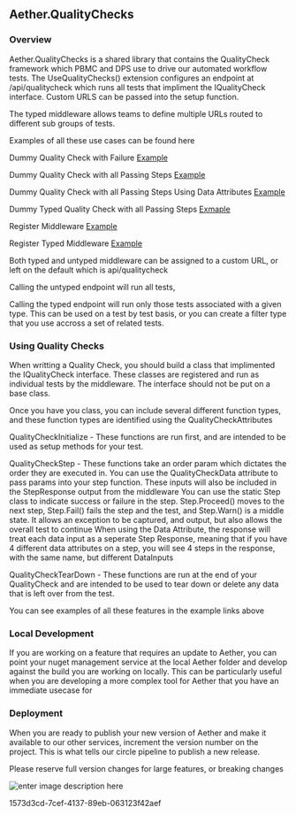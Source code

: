 ﻿## Aether.QualityChecks


### Overview

Aether.QualityChecks is a shared library that contains the QualityCheck framework which PBMC and DPS use to drive our automated workflow tests.  The UseQualityChecks() extension configures an endpoint at /api/qualitycheck which runs all tests that impliment the IQualityCheck interface.  Custom URLS can be passed into the setup function.  

The typed middleware allows teams to define multiple URLs routed to different sub groups of tests.

Examples of all these use cases can be found here

Dummy Quality Check with Failure [Example](https://git.rockfin.com/DataServices/Aether.QualityChecks/blob/master/SmokeAndMirrors/QualityChecks/DummyQualityCheckFail.cs)

Dummy Quality Check with all Passing Steps [Example](https://git.rockfin.com/DataServices/Aether.QualityChecks/blob/master/SmokeAndMirrors/QualityChecks/DummyQualityCheckPass.cs)

Dummy Quality Check with all Passing Steps Using Data Attributes [Example](https://git.rockfin.com/DataServices/Aether.QualityChecks/blob/master/SmokeAndMirrors/QualityChecks/DummyQualityCheckPassWithDataSteps.cs)

Dummy Typed Quality Check with all Passing Steps [Exmaple](https://git.rockfin.com/DataServices/Aether.QualityChecks/blob/master/SmokeAndMirrors/QualityChecks/DummyTypedQualityCheckPass.cs)

Register Middleware [Example](https://git.rockfin.com/DataServices/Aether.QualityChecks/blob/6b5c8030ede1b58b7e007c2e71a48a6d8f676b4d/SmokeAndMirrors/Startup.cs#L48)

Register Typed Middleware [Example](https://git.rockfin.com/DataServices/Aether.QualityChecks/blob/6b5c8030ede1b58b7e007c2e71a48a6d8f676b4d/SmokeAndMirrors/Startup.cs#L49)


Both typed and untyped middleware can be assigned to a custom URL, or left on the default which is api/qualitycheck

Calling the untyped endpoint will run all tests, 

Calling the typed endpoint will run only those tests associated with a given type.  This can be used on a test by test basis, or you can create a filter type that you use accross a set of related tests. 

### Using Quality Checks
When writting a Quality Check, you should build a class that implimented the IQualityCheck interface.  These classes are registered and run as individual tests by the middleware.  The interface should not be put on a base class.

Once you have you class, you can include several different function types, and these function types are identified using the QualityCheckAttributes

QualityCheckInitialize - These functions are run first, and are intended to be used as setup methods for your test.  

QualityCheckStep - These functions take an order param which dictates the order they are executed in.
  You can use the QualityCheckData attribute to pass params into your step function.  These inputs will also be included in the StepResponse output from the middleware
  You can use the static Step class to indicate success or failure in the step.  Step.Proceed() moves to the next step, Step.Fail() fails the step and the test, and Step.Warn() is a middle state.  It allows an exception to be captured, and output, but also allows the overall test to continue
  When using the Data Attribute, the response will treat each data input as a seperate Step Response, meaning that if you have 4 different data attributes on a step, you will see 4 steps in the response, with the same name, but different DataInputs
  
QualityCheckTearDown - These functions are run at the end of your QualityCheck and are intended to be used to tear down or delete any data that is left over from the test. 

You can see examples of all these features in the example links above

### Local Development
If you are working on a feature that requires an update to Aether, you can point your nuget management service at the local Aether folder and develop against the build you are working on locally.  This can be particularly useful when you are developing a more complex tool for Aether that you have an immediate usecase for

### Deployment
When you are ready to publish your new version of Aether and make it available to our other services, increment the version number on the project.  This is what tells our circle pipeline to publish a new release.  

Please reserve full version changes for large features, or breaking changes

![enter image description here](https://git.rockfin.com/DataServices/Aether/blob/master/Aether.png)

1573d3cd-7cef-4137-89eb-063123f42aef
